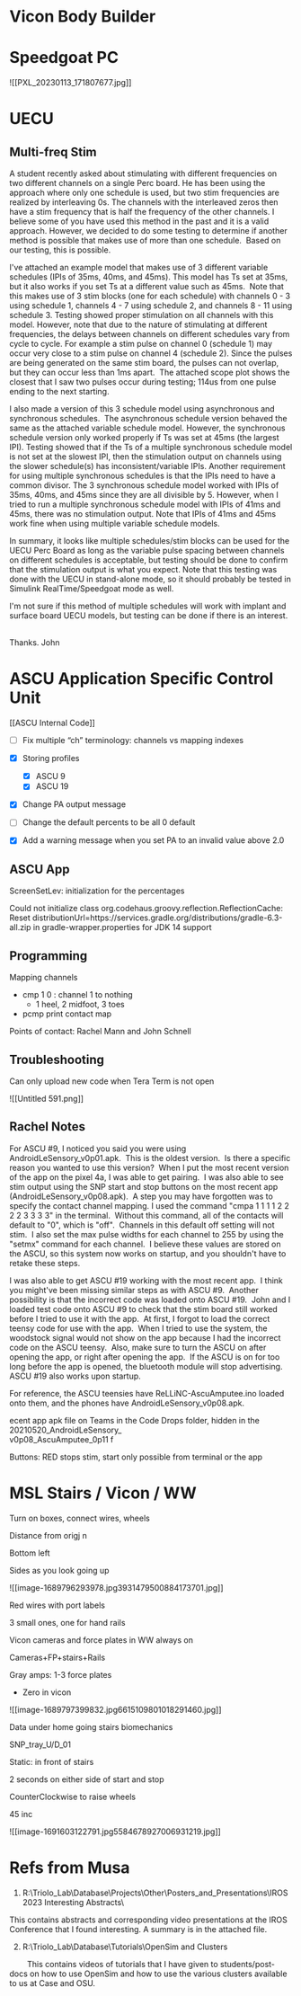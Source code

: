 # Vicon Body Builder

# Speedgoat PC

![[PXL_20230113_171807677.jpg]]
# UECU

## Multi-freq Stim
A student recently asked about stimulating with different frequencies on two different channels on a single Perc board. He has been using the approach where only one schedule is used, but two stim frequencies are realized by interleaving 0s. The channels with the interleaved zeros then have a stim frequency that is half the frequency of the other channels. I believe some of you have used this method in the past and it is a valid approach. However, we decided to do some testing to determine if another method is possible that makes use of more than one schedule.  Based on our testing, this is possible. 

I've attached an example model that makes use of 3 different variable schedules (IPIs of 35ms, 40ms, and 45ms). This model has Ts set at 35ms, but it also works if you set Ts at a different value such as 45ms.  Note that this makes use of 3 stim blocks (one for each schedule) with channels 0 - 3 using schedule 1, channels 4 - 7 using schedule 2, and channels 8 - 11 using schedule 3. Testing showed proper stimulation on all channels with this model. However, note that due to the nature of stimulating at different frequencies, the delays between channels on different schedules vary from cycle to cycle. For example a stim pulse on channel 0 (schedule 1) may occur very close to a stim pulse on channel 4 (schedule 2). Since the pulses are being generated on the same stim board, the pulses can not overlap, but they can occur less than 1ms apart.  The attached scope plot shows the closest that I saw two pulses occur during testing; 114us from one pulse ending to the next starting.  

I also made a version of this 3 schedule model using asynchronous and synchronous schedules.  The asynchronous schedule version behaved the same as the attached variable schedule model. However, the synchronous schedule version only worked properly if Ts was set at 45ms (the largest IPI). Testing showed that if the Ts of a multiple synchronous schedule model is not set at the slowest IPI, then the stimulation output on channels using the slower schedule(s) has inconsistent/variable IPIs. Another requirement for using multiple synchronous schedules is that the IPIs need to have a common divisor. The 3 synchronous schedule model worked with IPIs of 35ms, 40ms, and 45ms since they are all divisible by 5. However, when I tried to run a multiple synchronous schedule model with IPIs of 41ms and 45ms, there was no stimulation output. Note that IPIs of 41ms and 45ms work fine when using multiple variable schedule models.  

In summary, it looks like multiple schedules/stim blocks can be used for the UECU Perc Board as long as the variable pulse spacing between channels on different schedules is acceptable, but testing should be done to confirm that the stimulation output is what you expect. Note that this testing was done with the UECU in stand-alone mode, so it should probably be tested in Simulink RealTime/Speedgoat mode as well.

I'm not sure if this method of multiple schedules will work with implant and surface board UECU models, but testing can be done if there is an interest.    

Thanks.
John


# ASCU Application Specific Control Unit

[[ASCU Internal Code]]

- [ ] Fix multiple “ch” terminology: channels vs mapping indexes
- [x] Storing profiles
	- [x] ASCU 9
	- [x] ASCU 19
- [x] Change PA output message 
- [ ] Change the default percents to be all 0 default 
- [x] Add a warning message when you set PA to an invalid value above 2.0  


## ASCU App
ScreenSetLev: initialization for the percentages

Could not initialize class org.codehaus.groovy.reflection.ReflectionCache:
Reset distributionUrl=https\://services.gradle.org/distributions/gradle-6.3-all.zip in gradle-wrapper.properties for JDK 14 support 


## Programming
Mapping channels
- cmp 1 0 : channel 1 to nothing
    - 1 heel, 2 midfoot, 3 toes
- pcmp print contact map

Points of contact: Rachel Mann and John Schnell  

## Troubleshooting
 Can only upload new code when Tera Term is not open

![[Untitled 591.png]]

## Rachel Notes

For ASCU \#9, I noticed you said you were using AndroidLeSensory_v0p01.apk.  This is the oldest version.  Is there a specific reason you wanted to use this version?  When I put the most recent version of the app on the pixel 4a, I was able to get pairing.  I was also able to see stim output using the SNP start and stop buttons on the most recent app (AndroidLeSensory_v0p08.apk).  A step you may have forgotten was to specify the contact channel mapping. I used the command "cmpa 1 1 1 1 2 2 2 2 3 3 3 3" in the terminal.  Without this command, all of the contacts will default to "0", which is "off".  Channels in this default off setting will not stim.  I also set the max pulse widths for each channel to 255 by using the "setmx" command for each channel.  I believe these values are stored on the ASCU, so this system now works on startup, and you shouldn't have to retake these steps.

I was also able to get ASCU \#19 working with the most recent app.  I think you might've been missing similar steps as with ASCU \#9.  Another possibility is that the incorrect code was loaded onto ASCU #19.  John and I loaded test code onto ASCU #9 to check that the stim board still worked before I tried to use it with the app.  At first, I forgot to load the correct teensy code for use with the app.  When I tried to use the system, the woodstock signal would not show on the app because I had the incorrect code on the ASCU teensy.  Also, make sure to turn the ASCU on after opening the app, or right after opening the app.  If the ASCU is on for too long before the app is opened, the bluetooth module will stop advertising.  ASCU #19 also works upon startup.

For reference, the ASCU teensies have ReLLiNC-AscuAmputee.ino loaded onto them, and the phones have AndroidLeSensory_v0p08.apk.

  

ecent app apk file on Teams in the Code Drops folder, hidden in the 20210520_AndroidLeSensory_  
v0p08_AscuAmputee_0p11 f

  

Buttons: RED stops stim, start only possible from terminal or the app



# MSL Stairs / Vicon / WW

Turn on boxes, connect wires, wheels

Distance from origj n

Bottom left

Sides as you look going up

![[image-1689796293978.jpg3931479500884173701.jpg]]

Red wires with port labels

3 small ones, one for hand rails

  

Vicon cameras and force plates in WW always on

  

Cameras+FP+stairs+Rails

  

Gray amps: 1-3 force plates

- Zero in vicon

  

![[image-1689797399832.jpg6615109801018291460.jpg]]

  

Data under home going stairs biomechanics

  

  

SNP_tray_U/D_01

Static: in front of stairs

  

2 seconds on either side of start and stop

CounterClockwise to raise wheels

  

45 inc

![[image-1691603122791.jpg5584678927006931219.jpg]]

# Refs from Musa
1. R:\Triolo_Lab\Database\Projects\Other\Posters_and_Presentations\IROS 2023 Interesting Abstracts\

This contains abstracts and corresponding video presentations at the IROS Conference that I found interesting. A summary is in the attached file.

2. R:\Triolo_Lab\Database\Tutorials\OpenSim and Clusters

        This contains videos of tutorials that I have given to students/post-docs on how to use OpenSim and how to use the various clusters available to us at Case and OSU.



